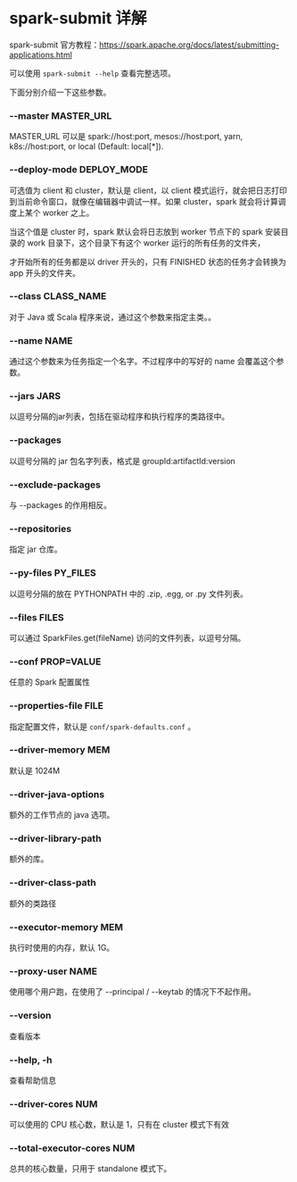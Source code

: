 # spark-submit 详解

spark-submit 官方教程：https://spark.apache.org/docs/latest/submitting-applications.html

可以使用 `spark-submit --help` 查看完整选项。

下面分别介绍一下这些参数。



### --master MASTER_URL

MASTER_URL 可以是 spark://host:port, mesos://host:port, yarn, k8s://host:port, or local (Default: local[*]).



### --deploy-mode DEPLOY_MODE

可选值为 client 和 cluster，默认是 client，以 client 模式运行，就会把日志打印到当前命令窗口，就像在编辑器中调试一样。如果 cluster，spark 就会将计算调度上某个 worker 之上。

当这个值是 cluster 时，spark 默认会将日志放到 worker 节点下的 spark 安装目录的 work 目录下，这个目录下有这个 worker 运行的所有任务的文件夹，

才开始所有的任务都是以 driver 开头的，只有 FINISHED 状态的任务才会转换为 app 开头的文件夹。



### --class CLASS_NAME

对于 Java 或 Scala 程序来说，通过这个参数来指定主类。。



### --name NAME

通过这个参数来为任务指定一个名字。不过程序中的写好的 name 会覆盖这个参数。



### --jars JARS

以逗号分隔的jar列表，包括在驱动程序和执行程序的类路径中。



### --packages 

以逗号分隔的 jar 包名字列表，格式是 groupId:artifactId:version 



### --exclude-packages

与 --packages  的作用相反。



### --repositories

指定 jar 仓库。



### --py-files PY_FILES

以逗号分隔的放在 PYTHONPATH 中的 .zip, .egg, or .py 文件列表。



### --files FILES

可以通过 SparkFiles.get(fileName) 访问的文件列表，以逗号分隔。



### --conf PROP=VALUE

任意的 Spark 配置属性



### --properties-file FILE

指定配置文件，默认是 `conf/spark-defaults.conf` 。



### --driver-memory MEM

默认是 1024M



### --driver-java-options

额外的工作节点的 java 选项。



### --driver-library-path

额外的库。



### --driver-class-path

额外的类路径



### --executor-memory MEM

执行时使用的内存，默认 1G。



### --proxy-user NAME

使用哪个用户跑，在使用了 --principal / --keytab 的情况下不起作用。



### --version

查看版本



### --help, -h

查看帮助信息



### --driver-cores NUM

可以使用的 CPU 核心数，默认是 1，只有在 cluster 模式下有效



### --total-executor-cores NUM

总共的核心数量，只用于 standalone 模式下。

